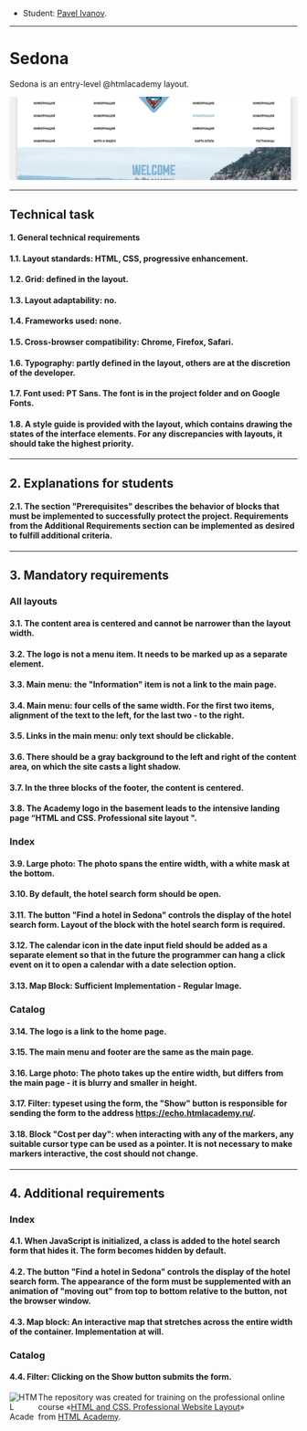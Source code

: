 * Student: [Pavel Ivanov](https://https://vk.com/artist_idiot).

---

# Sedona
Sedona is an entry-level @htmlacademy layout.

![Иллюстрация к проекту](images/test__one.jpg)

---

## Technical task

#### 1. General technical requirements
#### 1.1. Layout standards: HTML, CSS, progressive enhancement.
#### 1.2. Grid: defined in the layout.
#### 1.3. Layout adaptability: no.
#### 1.4. Frameworks used: none.
#### 1.5. Cross-browser compatibility: Chrome, Firefox, Safari.
#### 1.6. Typography: partly defined in the layout, others are at the discretion of the developer.
#### 1.7. Font used: PT Sans. The font is in the project folder and on Google Fonts.
#### 1.8. A style guide is provided with the layout, which contains drawing the states of the interface elements. For any discrepancies with layouts, it should take the highest priority.

---

## 2. Explanations for students
#### 2.1. The section "Prerequisites" describes the behavior of blocks that must be implemented to successfully protect the project. Requirements from the Additional Requirements section can be implemented as desired to fulfill additional criteria.

---

## 3. Mandatory requirements

### All layouts

#### 3.1. The content area is centered and cannot be narrower than the layout width.
#### 3.2. The logo is not a menu item. It needs to be marked up as a separate element.
#### 3.3. Main menu: the "Information" item is not a link to the main page.
#### 3.4. Main menu: four cells of the same width. For the first two items, alignment of the text to the left, for the last two - to the right.
#### 3.5. Links in the main menu: only text should be clickable.
#### 3.6. There should be a gray background to the left and right of the content area, on which the site casts a light shadow.
#### 3.7. In the three blocks of the footer, the content is centered.
#### 3.8. The Academy logo in the basement leads to the intensive landing page “HTML and CSS. Professional site layout ".

### Index

#### 3.9. Large photo: The photo spans the entire width, with a white mask at the bottom.
#### 3.10. By default, the hotel search form should be open.
#### 3.11. The button "Find a hotel in Sedona" controls the display of the hotel search form. Layout of the block with the hotel search form is required.
#### 3.12. The calendar icon in the date input field should be added as a separate element so that in the future the programmer can hang a click event on it to open a calendar with a date selection option.
#### 3.13. Map Block: Sufficient Implementation - Regular Image.

### Catalog

#### 3.14. The logo is a link to the home page.
#### 3.15. The main menu and footer are the same as the main page.
#### 3.16. Large photo: The photo takes up the entire width, but differs from the main page - it is blurry and smaller in height.
#### 3.17. Filter: typeset using the form, the "Show" button is responsible for sending the form to the address https://echo.htmlacademy.ru/.
#### 3.18. Block "Cost per day": when interacting with any of the markers, any suitable cursor type can be used as a pointer. It is not necessary to make markers interactive, the cost should not change.

---

## 4. Additional requirements

### Index

#### 4.1. When JavaScript is initialized, a class is added to the hotel search form that hides it. The form becomes hidden by default.
#### 4.2. The button "Find a hotel in Sedona" controls the display of the hotel search form. The appearance of the form must be supplemented with an animation of "moving out" from top to bottom relative to the button, not the browser window.
#### 4.3. Map block: An interactive map that stretches across the entire width of the container. Implementation at will.

### Catalog

#### 4.4. Filter: Clicking on the Show button submits the form.

<a href="https://htmlacademy.ru/intensive/adaptive"><img align="left" width="50" height="50" alt="HTML Academy" src="https://up.htmlacademy.ru/static/img/intensive/adaptive/logo-for-github-2.png"></a>

The repository was created for training on the professional online course «[HTML and CSS. Professional Website Layout](https://htmlacademy.ru/intensive/adaptive)» from [HTML Academy](https://htmlacademy.ru).

[check-image]: https://github.com/htmlacademy-adaptive/1629453-pink-22/workflows/Project%20check/badge.svg?branch=master
[check-url]: https://github.com/htmlacademy-adaptive/1629453-pink-22/actions

